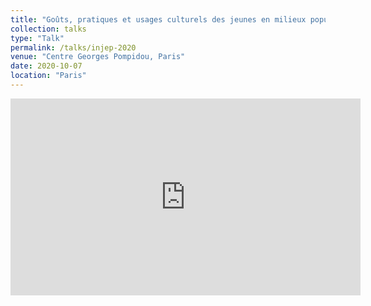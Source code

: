 ```yaml
---
title: "Goûts, pratiques et usages culturels des jeunes en milieux populaires"
collection: talks
type: "Talk"
permalink: /talks/injep-2020
venue: "Centre Georges Pompidou, Paris"
date: 2020-10-07
location: "Paris"
---
```


<iframe width="560" height="315" src="https://www.youtube-nocookie.com/embed/YTLKR7FLLuI?si=NBZ-weuv8b0Uj8AX&amp;start=3937" title="YouTube video player" frameborder="0" allow="accelerometer; autoplay; clipboard-write; encrypted-media; gyroscope; picture-in-picture; web-share" referrerpolicy="strict-origin-when-cross-origin" allowfullscreen></iframe>
